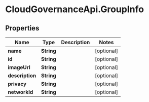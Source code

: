 # CloudGovernanceApi.GroupInfo

## Properties

Name | Type | Description | Notes
------------ | ------------- | ------------- | -------------
**name** | **String** |  | [optional] 
**id** | **String** |  | [optional] 
**imageUrl** | **String** |  | [optional] 
**description** | **String** |  | [optional] 
**privacy** | **String** |  | [optional] 
**networkId** | **String** |  | [optional] 


